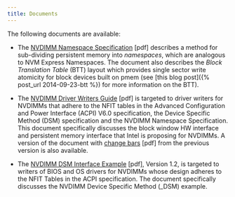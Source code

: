 ```yaml
---
title: Documents
---
```


The following documents are available:

* The [NVDIMM Namespace Specification](NVDIMM_Namespace_Spec.pdf) [pdf] describes
  a method for sub-dividing persistent memory into _namespaces_, which are
  analogous to NVM Express Namespaces.  The document also describes the
  _Block Translation Table_  (BTT) layout which provides single sector write atomicity
  for block devices built on pmem (see [this blog post]({% post_url 2014-09-23-btt %}) for
  more information on the BTT).

* The [NVDIMM Driver Writers Guide](NVDIMM_DriverWritersGuide-July-2016.pdf) [pdf]
  is targeted to driver writers for NVDIMMs that adhere to the NFIT tables in the
  Advanced Configuration and Power Interface (ACPI) V6.0 specification,
  the Device Specific Method (DSM) specification and the NVDIMM Namespace Specification.
  This document specifically discusses the block window HW interface and persistent memory
  interface that Intel is proposing for NVDIMMs. A version of the document with [change bars](NVDIMM_DriverWritersGuide-July-2016_wChanges.pdf) [pdf] from the previous version is also available.

* The [NVDIMM DSM Interface Example](NVDIMM_DSM_Interface_Example-V1.2.pdf) [pdf], Version 1.2,
  is targeted to writers of BIOS and OS drivers for NVDIMMs whose design adheres to the
  NFIT Tables in the ACPI specification.  The document specifically discusses the
  NVDIMM Device Specific Method (_DSM) example.

